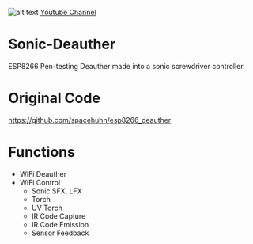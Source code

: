 [logo]: https://yt3.ggpht.com/-LVYoNzcNYfA/AAAAAAAAAAI/AAAAAAAAAAA/wtH2mjlhYSk/s100-c-k-no-mo-rj-c0xffffff/photo.jpg "TARDIS Redstone"
![alt text][logo]
  [Youtube Channel](https://www.youtube.com/channel/UCFTK6NUQOksSUrMA0FvvtZA)
  
# Sonic-Deauther
ESP8266 Pen-testing Deauther made into a sonic screwdriver controller.
# Original Code
https://github.com/spacehuhn/esp8266_deauther

# Functions
* WiFi Deauther
* WiFi Control
  * Sonic SFX, LFX
  * Torch
  * UV Torch
  * IR Code Capture
  * IR Code Emission
  * Sensor Feedback
